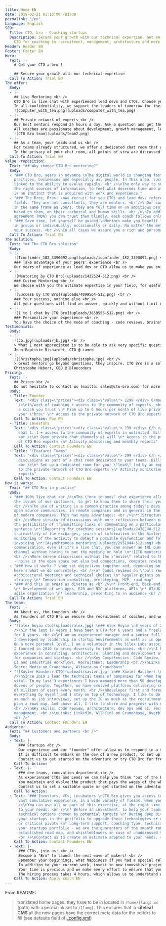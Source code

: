 ```yaml
---
title: Home EN
date: 2019-02-21 01:13:00 +01:00
permalink: "/en"
Language: English
SEO:
  Title: CTO, bro - Coaching startups
  Description: Secure your growth with our technical expertise. Get an experienced
    CTO for coaching in recruitment, management, architecture and more.
Header: Header EN
Footer: Footer EN
Hero:
  Text: |-
    # Get your CTO a bro !

    ## Secure your growth with our technical expertise
  Call To Action: Trial EN
The offer:
  Body:
  - |-
    ## Live Mentoring <br />
    CTO Bro is live chat with experienced lead devs and CTOs. Choose your coach and take stock twice a week. <br />
    In all confidentiality, we support the leaders of tomorrow for their recruitment strategy, management, code industrialization [and more](#how-it-works-). Set your goals together and get live mentoring in your private chat room. <br />
    ![Computer_with_tea.png](uploads/computer_with_tea.png)
  - |-
    ## Private network of experts <br />
    Our best mentors respond 24 hours a day. Ask a question and get the answer in minutes, or a day at most. <br />
    All coaches are passionate about development, growth management, leadership ... When, in the chat, a pop question, then the discussion is open and the opinions expressed are confronted with the service of your product. <br />
    ![CTO Bro team](uploads/team2.png)
  - |-
    ## As a team, your leads and us <br />
    For teams already structured, we offer a dedicated chat room that allows your "lead dev" and architects to discuss freely with our network of experts. <br />
    In the privacy of your chat room, all points of view are discussed openly, and our experts are there to bring their experience and feed the debates of concrete elements that will ensure your teams a rapid evolution.
  Call To Action: Trial EN
Value Proposition:
  Text: "## Why choose CTO Bro mentoring?"
  Body:
  - "### CTO Bro, years in advance \nThe digital world is changing fast - technology,
    practices, businesses and especially us, people. In this area, success is directly
    linked to the ability to evolve rapidly. <br />\nThe only way to succeed: to find
    the right sources of information, to feel what deserves time and attention. It
    is an instinct that is acquired with work and experience."
  - "### The Bros, Pros! \nWe recruit for you CTOs and lead devs referent in their
    fields. They are not consultants, they are mentors. <br />\nOur coaches evolve
    in the same frame as yours, they are full time on an ambitious project which is
    based on them, on their technical and human skills. <br />\nIn addition to a confidentiality
    agreement (NDA) you can trust them blindly, each coach follows only one startup."
  - "### Save time, let yourself be guided \nMentors make you benefit from their expertise,
    in groups or individually, occasionally or daily. No matter the method, we want
    your success. <br />\nIn all cases we assure you a rich and personal relationship."
  Call To Action: Trial EN
The solution:
  Text: "## The CTO Bro solution"
  Body:
  - |-
    ![Iconfinder_182_3390092.png](uploads/iconfinder_182_3390092.png) <br />
    ### Take advantage of your peers' experience <br />
    Our years of experience as lead dev or CTO allow us to make you enjoy an interesting outside point of view, contacts and ideas that make sense.
  - |-
    ![Mentoring by CTO Bro](uploads/1422524-512.png) <br />
    ### Custom Mentoring <br />
    We choose with you the ultimate expertise in your field, for useful information and contacts immediately and concretely. <br />
  - |-
    ![Success by CTO Bro](uploads/4099564-512.png) <br />
    ### Your success, nothing else <br />
    All your questions will find an answer, quickly and without limit of the number of question or complexity. The "bro" are there to be challenged! <br />
  - |-
    ![1 to 1 chat by CTO Bro](uploads/3650555-512.png) <br />
    ### Personalize your experience <br />
    You have the choice of the mode of coaching - code reviews, brainstorming, pear programming, daily meeting, group chat between several experts and your collaborators.
Testimonials:
  Body:
  - |-
    ![Jb.jpg](uploads/jb.jpg) <br />
    > What I most appreciated is to be able to ask very specific questions about my real situations and to obtain concrete solutions as well as recommendations on the most appropriate tools and resources. <br />
    Jean-Baptiste Richardet, CTO @ cameo
  - |-
    ![Christophe.jpg](uploads/christophe.jpg) <br />
    > Great mentors go beyond questions, they inspire. CTO Bro is a solution that provides both mentors and mentors with connections and skills development. <br />
    Christophe Hébert, CEO @ Bluecoders
Pricing:
  Text: |-
    ## Prices <br />
    Do not hesitate to contact us (mailto: sales@cto-bro.com) for more information. The prices below are exclusive of VAT (VAT not included). <br />
  Body:
  - Title: Founder
    Text: "<div class=\"price\"><div class=\"value\"> 2299 </div> €/month </div><br
      />\n1h/week of coaching + access to the community of experts. <br />\n* Choose
      a coach you trust \n* Plan up to 6 hours per month of live private chat with
      your \"bro\" \n* Access to the private network of CTO Bro experts"
    Call To Action: Pay EN
  - Title: investors
    Text: "<div class=\"price\"><div class=\"value\"> 299 </div> €/h </div><br />\nLive
      chat 1: 1 + access to the community of experts in unlimited. Billing in use.
      <br />\n* Open private chat channels at will \n* Access to the private network
      of CTO Bro experts \n* Activity monitoring and monthly reports"
    Call To Action: Contact Founders EN
  - Title: "(Feature) Teams"
    Text: "<div class=\"price\"><div class=\"value\"> 299 </div> €/h </div><br />\nOpen
      discussions as part of a chat room dedicated to your teams. Billing in use.
      <br />\n* Set up a dedicated room for your \"lead\" led by an expert \n* Access
      to the private network of CTO Bro experts \n* Activity monitoring and monthly
      reports"
    Call To Action: Contact Founders EN
How it works:
  Text: "## CTO Bro in practice"
  Body:
  - "### 100% live chat <br />\nThe \"one to one\" chat experience allows us to address
    the issues of our customers, to get to know them to share their years of experience.
    <br />\nThe use of writing is a common practice among today's devs and CTOs, in
    open source communities, in remote companies and in general in the technical departments
    of modern companies. This has many advantages: <br />\n*![Structured mentoring](uploads/2640826-512-e24cb2.png)
    <br />\nMore structured discussions with more reflection between exchanges, with
    the possibility of transmitting links or commenting on a particular document or
    sentence \n*![Reporting for coaching sessions](uploads/2438288-512.png) <br />\nA
    traceability of the exchanges, search of information in the history, possible
    monitoring of the activity to detect a possible dysfunction and follow-up of the
    invoicing \n*![Asynchronous mentoring](uploads/2951044-512.png) <br />\nMore asynchronous
    communication, even if it's a live chat, you can answer an IRL question or another
    channel without having to put the meeting on hold \n*![CTO mentoring coaching](uploads/2068825-512.png)
    <br />\nMore serene discussions without the \"noise\" related to the environment
    - noise in the open space but also bad connections, computer rowing ... <br />"
  - "### How it works ? \nWe set objectives together and, depending on the needs,
    here's what we do concretely: <br />\n* Codes reviews on \"pull requests\" \n*
    Architectural meetings and technical choices \n* Regular points on the recruitment
    strategy \n* Innovation consulting, prototyping, MVP, road map"
  - "### And this in areas as diverse as <br />\n* Front-end, back-end, dev-ops, databases
    \n* Development of web apps, B2B and B2C platforms, APIs \n* UI/UX, product management,
    agile organization \n* leadership, presenting to an audience <br />"
  Call To Action: Trial EN
The team:
  Text: |-
    ## About us, the founders <br />
    As founders of CTO Bro we ensure the recruitment of coaches, and we guarantee you a human experience that will be decisive in your success. <br />
  Body:
  - "![alex hoyau cto](uploads/alex.jpg) \n## Alex Hoyau \n8 years of XP as CTO <br
    />\nIn the last 17 years I have been a CTO for 6 years and a freelance/entrepreneur
    for 8 years. <br />\nI am an experienced manager and a senior full stack developer.
    I developed my leadership in startup environments as well as in open source communities.
    On a more personal level, I am a volunteer in the Silex Labs association that
    I founded in 2010 to bring diversity to tech companies. <br />\nI have significant
    experience in consulting, architecture, planning and development of critical projects
    for companies and startups. <br />\nKey Competencies: Code Review, Architecture,
    CI and Industrial Workflows, Recruitment, Leadership <br />\nLinks: LinkedIn,
    Secret Media on Crunchbase, Altavia on Crunchbase"
  - "![Xavier Hausherr CTO](uploads/xavier.jpg) \n## Xavier Hausherr \n3 x CTO <br
    />\nSince 2010 I lead the technical teams of companies for whom rapid growth is
    vital. In my last 3 experiences I have managed more than 50 developers, hired
    dozens of people. Together, we have evolved platforms delivering content to hundreds
    of millions of users every month. <br />\nDeveloper first and foremost, I learned
    everything by myself and I stay on top of technology. I like to do code reviews
    as much as job interviews, set up the IC as much as the recruitment strategy or
    plan a road map. And above all, I like to share and progress with my colleagues.
    <br />\nKey skills: code review, architecture, dev ops and CI, recruitment, HR,
    management. <br />\nLinks: LinkedIn, AlloCiné on Crunchbase, Overblog on Crunchbase
    <br />"
  Call To Action: Contact Founders EN
Audience:
  Text: "## Customers and partners <br />"
  Body:
  - Text: |-
      ### Startups <br />
      Our experience and our "founder" offer allow us to respond in a very personal way to the CTO creators of startups. <br />
      It is difficult to embark on the dev of a new product, to set up a road map, to define an MVP, to innovate, to recruit, to industrialize and to evolve a basic code. For this we have techniques from our failures and our most glorious moments. <br />
      Contact us to get started on the adventure or try CTO Bro for free. <br />
    Call To Action: 
  - Text: |-
      ### dev teams, innovation department <br />
      As experienced CTOs and Leads we can help you think "out of the box", streamline your organization and develop your products. <br />
      You maintain and evolve the product that pays the wages of the whole box? We offer you the ultimate experience to boost your feature teams: each lead or product owner is assigned a role in a chat room common to your teams. CTO Bro coaches animate the discussions and feed them with concrete examples, relevant questions and suggestions that will save you a lot of energy. <br />
      Contact us to set a suitable quote or get started on the adventure and test CTO Bro for free. <br />
    Call To Action: 
  - Text: "### Investors, VCs, incubators \nCTO Bro gives you access to an extremely
      vast cumulative experience, in a wide variety of fields, when you need it! <br
      />\nYou can use all or part of this expertise, at the right time and according
      to your needs: <br />\n* Before an investment, to help your teams evaluate the
      technical options chosen by potential targets \n* During deep dives to help
      your startups in the portfolio to upgrade their technologies or cross the deployment
      or critical pivots \n* Long-term support, coaching type, technical teams of
      your startups portfolio - we are the guarantors of the smooth running of the
      established road map, and whistleblowers in case of unaddressed technical problem
      <br />\nContact us to create an estimate adapted to your needs. <br />"
    Call To Action: Contact Founders EN
  - Text: |-
      ### CTOs, join us! <br />
      Become a "Bro" to launch the next wave of makers! <br />
      Remember your beginnings, what happiness if you had a special relationship with a profile like yours today. What impact would that have had on your motivation, on your projects? <br />
      In addition to your current work, invest in new innovative projects. Have a real impact on your ecosystem. Join our community of recognized part-time experts, and make many exciting contacts. <br />
      Your time is precious and we make every effort to ensure that your interventions are as effective as possible. All exchanges are done in writing from your desktop or mobile at the time that suits you. <br />
      The hiring process takes 4 hours, which allows us to understand who you are and which project will suit you best. And the pay is substantial, although it's probably not your priority today. <br />
    Call To Action: Apply coach EN
---
```


From README:

> translated home pages: they have to be in located in `/home/[lang].md` (path) with a permalink set to `/[lang]`. This ensures that in **siteleaf CMS** all the new pages have the correct meta data for the editors to fill (see defaults field of [_config.yml](./_config.yml))
